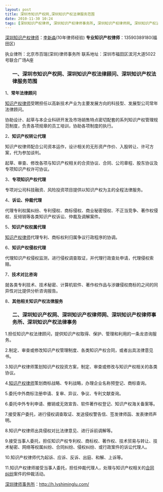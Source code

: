 ```yaml
---
layout: post
title: 深圳市知识产权网,深圳知识产权法律服务范围
date: 2010-11-30 10:24
tags: [深圳知识产权律师, 深圳知识产权律师事务所, 深圳知识产权律师网, 深圳知识产权法律事务, 深圳知识产权法律顾问, 深圳知识产权网]
---
```

<a href="http://h.lvshiminglu.com/law/category/ipr" target="_blank">深圳知识产权律师</a>：<a href="http://h.lvshiminglu.com/ask" target="_blank">李新淼</a>(10年律师经验)
<strong>专业知识产权律师</strong>：13590389180(福田区)

执业律所：北京市百瑞(深圳)律师事务所
联系地址：深圳市福田区滨河大道5022号联合广场A座
<ol>
<h3>一、深圳市知识产权网、深圳知识产权法律顾问、深圳知识产权法律服务范围</h3>
</ol>
1、<strong>常年法律顾问</strong>

<a href="http://h.lvshiminglu.com/law/category/ipr" target="_blank">知识产权律师</a>受聘担任以高新技术产业为主要发展方向的科技型、发展型公司常年法律顾问。

协助设计、起草与本企业科研开发及市场销售特点密切配套的系列知识产权管理规范制度，负责各项规章的员工培训，协助各项制度的执行。

2、<strong>知识产权转让代理</strong>

知识产权律师配合公司资本运作，设计相关的无形资产作价、入股转让、许可方案，代为参加谈判。

起草、审查、修改各项与知识产权相关的合资协议、合同、公司章程、股东协议及专项知识产权许可协议。

3、<strong>专项知识产权代理</strong>

专项对公司科技融资、风险投资项目提供以知识产权为主的全程法律服务。

4、<strong>诉讼、仲裁代理</strong>

代理专利权属纠纷、专利侵权、商标侵权、商业秘密侵权、不正当竞争、著作权侵权、反倾销等各类知识产权诉讼、仲裁及调解案件。

5、<strong>知识产权权属代理</strong>

<a href="http://h.lvshiminglu.com/law/category/ipr" target="_blank">知识产权律师</a>代理专利、商标权利归属争议行政程序的协调。

6、<strong>知识产权侵权代理 </strong>

代理知识产权侵权监测，进行侵权调查取证，并代理行政查处申请，代理侵权索赔。

7、<strong>技术对比咨询</strong>

就各类专利技术、技术秘密、计算机软件、著作权作品与涉嫌侵权商标的之间的同异性对比提供分析咨询报告。

8、<strong>其他相关知识产权法律服务</strong>
<ol>
<h3>二、深圳知识产权网、深圳知识产权律师网、深圳知识产权律师事务所、深圳知识产权法律事务</h3>
</ol>
1.担任知识产权法律顾问，提供知识产权取得、保护、管理和利用的一条龙咨询服务。

2.制定、审查或修改知识产权管理制度、各类知识产权合同，或者出具法律意见书。

3.知识产权律师策划知识产权投资方案，制定、审查或修改与知识产权相关的各类协议。

4.<a href="http://h.lvshiminglu.com/law/category/ipr" target="_blank">知识产权律师</a>策划商标战略、专利战略，办理企业名称预登记、商标查询。

5.委托中外商标注册申请、复审、异议、争议、专利文献查询。

6.委托中外专利申请、撤销或无效宣告、软件著作权登记、知识产权海关备案等。

7.接受客户委托，进行侵权调查取证、发送侵权警告信、签发律师函、发表律师声明。

8.知识产权律师出具侵权对比法律意见、进行诉前调解等。

9.接受当事人委托，担任知识产权专利权、商标权、著作权、技术贸易与转让、技术秘密、网络等权属纠纷、合同纠纷、侵权纠纷、或行政案件的诉讼代理人。

10.知识产权律师代为起诉、应诉、反诉、出庭、和解、上诉等。

11.知识产权律师接受当事人委托，担任仲裁代理人，处理与知识产权相关的<a href="http://h.lvshiminglu.com/law/category/contract" target="_blank">合同纠纷</a>案件的仲裁活动。

<a href="http://h.lvshiminglu.com/">深圳律师事务所</a>：<a href="http://h.lvshiminglu.com/">http://h.lvshiminglu.com/</a>

